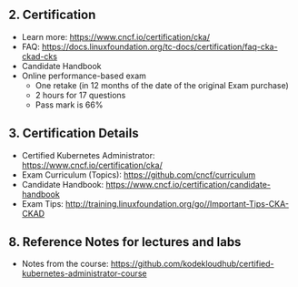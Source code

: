 ## 2. Certification

- Learn more: https://www.cncf.io/certification/cka/
- FAQ: https://docs.linuxfoundation.org/tc-docs/certification/faq-cka-ckad-cks
- Candidate Handbook
- Online performance-based exam
  - One retake (in 12 months of the date of the original Exam purchase)
  - 2 hours for 17 questions
  - Pass mark is 66%

## 3. Certification Details

- Certified Kubernetes Administrator: https://www.cncf.io/certification/cka/
- Exam Curriculum (Topics): https://github.com/cncf/curriculum
- Candidate Handbook: https://www.cncf.io/certification/candidate-handbook
- Exam Tips: http://training.linuxfoundation.org/go//Important-Tips-CKA-CKAD

## 8. Reference Notes for lectures and labs

- Notes from the course: https://github.com/kodekloudhub/certified-kubernetes-administrator-course